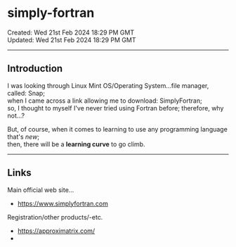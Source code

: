 # simply-fortran

Created: Wed 21st Feb 2024 18:29 PM GMT  
Updated: Wed 21st Feb 2024 18:29 PM GMT  

-----

## Introduction

I was looking through Linux Mint OS/Operating System...file manager, called: Snap;  
when I came across a link allowing me to download: SimplyFortran;  
so, I thought to myself I've never tried using Fortran before; therefore, why not...?  

But, of course, when it comes to learning to use any programming language that's *new*;  
then, there will be a **learning curve** to go climb.  

-----

## Links

Main official web site...  
- https://www.simplyfortran.com  

Registration/other products/-etc.  
- https://approximatrix.com/
- 
